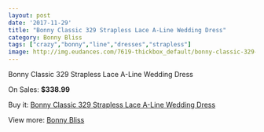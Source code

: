 ```yaml
---
layout: post
date: '2017-11-29'
title: "Bonny Classic 329 Strapless Lace A-Line Wedding Dress"
category: Bonny Bliss
tags: ["crazy","bonny","line","dresses","strapless"]
image: http://img.eudances.com/7619-thickbox_default/bonny-classic-329-strapless-lace-a-line-wedding-dress.jpg
---
```

Bonny Classic 329 Strapless Lace A-Line Wedding Dress

On Sales: **$338.99**
<a href="https://www.eudances.com/en/bonny-bliss/2698-bonny-classic-329-strapless-lace-a-line-wedding-dress.html"><amp-img layout="responsive" width="600" height="600" src="//img.eudances.com/7619-thickbox_default/bonny-classic-329-strapless-lace-a-line-wedding-dress.jpg" alt="Bonny Classic 329 Strapless Lace A-Line Wedding Dress 0" /></a>
<a href="https://www.eudances.com/en/bonny-bliss/2698-bonny-classic-329-strapless-lace-a-line-wedding-dress.html"><amp-img layout="responsive" width="600" height="600" src="//img.eudances.com/7622-thickbox_default/bonny-classic-329-strapless-lace-a-line-wedding-dress.jpg" alt="Bonny Classic 329 Strapless Lace A-Line Wedding Dress 1" /></a>
<a href="https://www.eudances.com/en/bonny-bliss/2698-bonny-classic-329-strapless-lace-a-line-wedding-dress.html"><amp-img layout="responsive" width="600" height="600" src="//img.eudances.com/7621-thickbox_default/bonny-classic-329-strapless-lace-a-line-wedding-dress.jpg" alt="Bonny Classic 329 Strapless Lace A-Line Wedding Dress 2" /></a>
<a href="https://www.eudances.com/en/bonny-bliss/2698-bonny-classic-329-strapless-lace-a-line-wedding-dress.html"><amp-img layout="responsive" width="600" height="600" src="//img.eudances.com/7620-thickbox_default/bonny-classic-329-strapless-lace-a-line-wedding-dress.jpg" alt="Bonny Classic 329 Strapless Lace A-Line Wedding Dress 3" /></a>

Buy it: [Bonny Classic 329 Strapless Lace A-Line Wedding Dress](https://www.eudances.com/en/bonny-bliss/2698-bonny-classic-329-strapless-lace-a-line-wedding-dress.html "Bonny Classic 329 Strapless Lace A-Line Wedding Dress")

View more: [Bonny Bliss](https://www.eudances.com/en/40-bonny-bliss "Bonny Bliss")